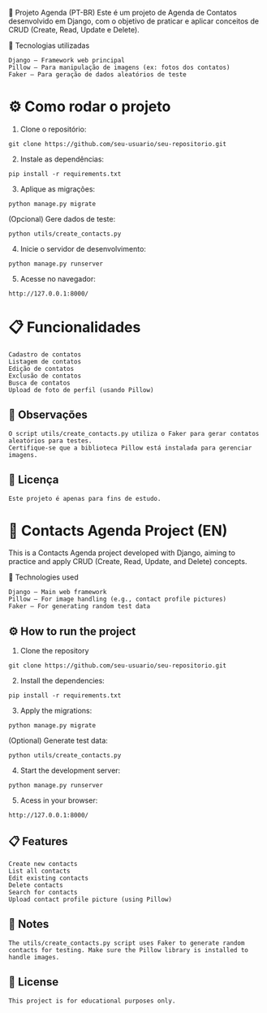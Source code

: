 📒 Projeto Agenda (PT-BR)
Este é um projeto de Agenda de Contatos desenvolvido em Django, com o objetivo de praticar e aplicar conceitos de CRUD (Create, Read, Update e Delete).

🚀 Tecnologias utilizadas
```
Django — Framework web principal
Pillow — Para manipulação de imagens (ex: fotos dos contatos)
Faker — Para geração de dados aleatórios de teste
```

<h1>
    ⚙️ Como rodar o projeto
</h1>

1. Clone o repositório:
```
git clone https://github.com/seu-usuario/seu-repositorio.git
```

2. Instale as dependências:
```
pip install -r requirements.txt
```


3. Aplique as migrações:
```
python manage.py migrate
```

(Opcional) Gere dados de teste:

```
python utils/create_contacts.py
```

4. Inicie o servidor de desenvolvimento:
```
python manage.py runserver
```

5. Acesse no navegador:

```
http://127.0.0.1:8000/
```

<h1>
    📋 Funcionalidades
</h1>

```
Cadastro de contatos
Listagem de contatos
Edição de contatos
Exclusão de contatos
Busca de contatos
Upload de foto de perfil (usando Pillow)
```

<h2>
    📎 Observações
</h2>

```
O script utils/create_contacts.py utiliza o Faker para gerar contatos aleatórios para testes.
Certifique-se que a biblioteca Pillow está instalada para gerenciar imagens.
```


<h2>
    📄 Licença
</h2>

```
Este projeto é apenas para fins de estudo.
```



<h1>
    📒 Contacts Agenda Project (EN)
</h1>
This is a Contacts Agenda project developed with Django, aiming to practice and apply CRUD (Create, Read, Update, and Delete) concepts.

🚀 Technologies used
```
Django — Main web framework
Pillow — For image handling (e.g., contact profile pictures)
Faker — For generating random test data
```

<h2>
    ⚙️ How to run the project
</h2>

1. Clone the repository
```
git clone https://github.com/seu-usuario/seu-repositorio.git
```

2. Install the dependencies:
```
pip install -r requirements.txt
```


3. Apply the migrations:
```
python manage.py migrate
```

(Optional) Generate test data:

```
python utils/create_contacts.py
```

4. Start the development server:
```
python manage.py runserver
```

5. Acess in your browser:

```
http://127.0.0.1:8000/
```

<h2>
    📋 Features
</h2>

```
Create new contacts
List all contacts
Edit existing contacts
Delete contacts 
Search for contacts 
Upload contact profile picture (using Pillow)
```

<h2>
    📎 Notes
</h2>

```
The utils/create_contacts.py script uses Faker to generate random contacts for testing. Make sure the Pillow library is installed to handle images.
```


<h2>
    📄 License
</h2>

```
This project is for educational purposes only.
```